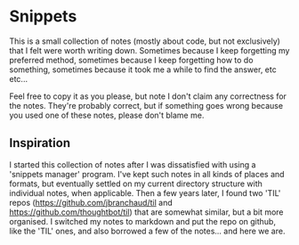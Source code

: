 # Snippets

This is a small collection of notes (mostly about code, but not exclusively) that I felt were worth writing down.
Sometimes because I keep forgetting my preferred method, sometimes because I keep forgetting how to do something, sometimes because it took me a while to find the answer, etc etc...

Feel free to copy it as you please, but note I don't claim any correctness for the notes.
They're probably correct, but if something goes wrong because you used one of these notes, please don't blame me.


Inspiration
-----------

I started this collection of notes after I was dissatisfied with using a 'snippets manager' program.
I've kept such notes in all kinds of places and formats, but eventually settled on my current directory structure with individual notes, when applicable.
Then a few years later, I found two 'TIL' repos (https://github.com/jbranchaud/til and https://github.com/thoughtbot/til) that are somewhat similar, but a bit more organised.
I switched my notes to markdown and put the repo on github, like the 'TIL' ones, and also borrowed a few of the notes... and here we are.

